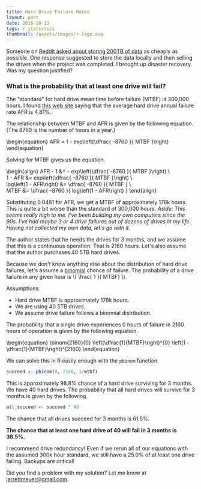 ```yaml
---
title: Hard Drive Failure Rates
layout: post
date: 2016-10-13
tags: r statistics
thumbnail: /assets/images/r-logo.svg
---
```


Someone on [Reddit asked about storing 200TB of data](https://www.reddit.com/r/datascience/comments/574niq/where_can_i_cheaply_get_around_200_tb_of_storage/) as cheaply as possible. One response suggested to store the data locally and then selling the drives when the project was completed. I brought up disaster recovery. Was my question justified?

### What is the probability that at least one drive will fail?

The "standard" for hard drive mean time before failure (MTBF) is 300,000 hours. I found [this web site](https://www.backblaze.com/blog/hard-drive-reliability-q3-2015/) saying that the average hard drive annual failure rate AFR is 4.81%.

The relationship between MTBF and AFR is given by the following equation. (The 8760 is the number of hours in a year.)

\begin{equation}
AFR = 1 - exp\left(\dfrac{ -8760 }{ MTBF }\right)
\end{equation}

Solving for MTBF gives us the equation.

\begin{align}
AFR - 1 &= - exp\left(\dfrac{ -8760 }{ MTBF }\right) \\\
1 - AFR &= exp\left(\dfrac{ -8760 }{ MTBF }\right) \\\
log\left(1 - AFR\right) &= \dfrac{ -8760 }{ MTBF } \\\
MTBF &= \dfrac{ -8760 }{ log\left(1 - AFR\right) }
\end{align}

Substituting 0.0481 for AFR, we get a MTBF of approximately 178k hours. This is quite a bit worse than the standard of 300,000 hours. _Aside: This seems really high to me. I've been building my own computers since the 90s. I've had maybe 3 or 4 drive failures out of dozens of drives in my life. Having not collected my own data, let's go with it._

The author states that he needs the drives for 3 months, and we assume that this is a continuous operation. That is 2160 hours. Let's also assume that the author purchases 40 5TB hard drives.

Because we don't know anything else about the distribution of hard drive failures, let's assume a [binomial](https://en.wikipedia.org/wiki/Binomial_distribution) chance of failure. The probability of a drive failure in any given hour is \\( \frac{ 1 }{ MTBF} \\).

Assumptions:

-   Hard drive MTBF is approximately 178k hours.
-   We are using 40 5TB drives.
-   We assume drive failure follows a binomial distribution.

The probability that a single drive experiences 0 hours of failure in 2160 hours of operation is given by the following equation.

\begin{equation}
\binom{2160}{0} \left(\dfrac{1}{MTBF}\right)^{0} \left(1 - \dfrac{1}{MTBF}\right)^{2160}
\end{equation}

We can solve this in R easily enough with the `pbinom` function.

```r
succeed <- pbinom(0, 2160, 1/mtbf)
```

This is approximately 98.8% chance of a hard drive surviving for 3 months. We have 40 hard drives. The probability that all hard drives will survive for 3 months is given by the following.

```r
all_succeed <- succeed ^ 40
```

The chance that all drives succeed for 3 months is 61.5%.

**The chance that at least one hard drive of 40 will fail in 3 months is 38.5%.**

I recommend drive redundancy! Even if we rerun all of our equations with the assumed 300k hour standard, we still have a 25.0% of at least one drive failing. Backups are critical!

Did you find a problem with my solution? Let me know at [jarrettmeyer@gmail.com](mailto:jarrettmeyer@gmail.com).
